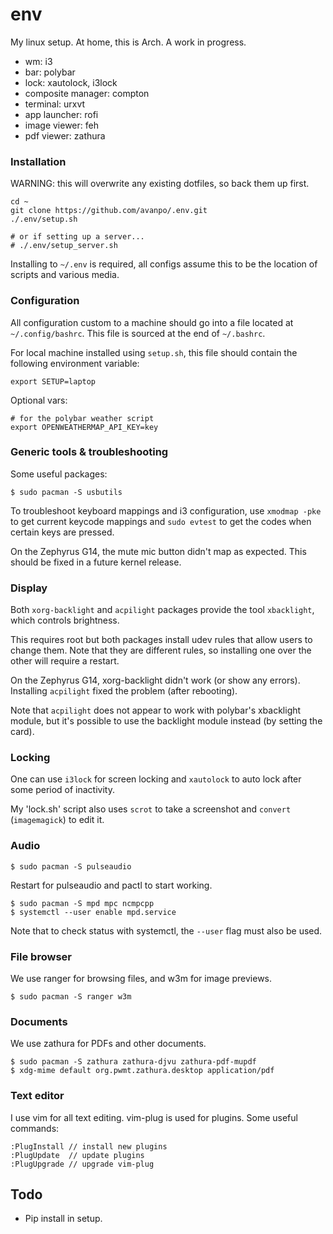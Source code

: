 # env

My linux setup. At home, this is Arch. A work in progress.

* wm: i3
* bar: polybar
* lock: xautolock, i3lock
* composite manager: compton
* terminal: urxvt
* app launcher: rofi
* image viewer: feh
* pdf viewer: zathura

### Installation

WARNING: this will overwrite any existing dotfiles, so back them up first.

```shell
cd ~
git clone https://github.com/avanpo/.env.git
./.env/setup.sh

# or if setting up a server...
# ./.env/setup_server.sh
```

Installing to `~/.env` is required, all configs assume this to be the location
of scripts and various media.

### Configuration

All configuration custom to a machine should go into a file located at
`~/.config/bashrc`. This file is sourced at the end of `~/.bashrc`.

For local machine installed using `setup.sh`, this file should contain the
following environment variable:

```
export SETUP=laptop
```

Optional vars:

```
# for the polybar weather script
export OPENWEATHERMAP_API_KEY=key
```

### Generic tools & troubleshooting

Some useful packages:

```
$ sudo pacman -S usbutils
```

To troubleshoot keyboard mappings and i3 configuration, use `xmodmap -pke` to
get current keycode mappings and `sudo evtest` to get the codes when certain
keys are pressed.

On the Zephyrus G14, the mute mic button didn't map as expected. This should be
fixed in a future kernel release.

### Display

Both `xorg-backlight` and `acpilight` packages provide the tool `xbacklight`,
which controls brightness.

This requires root but both packages install udev rules that allow users to
change them. Note that they are different rules, so installing one over the
other will require a restart.

On the Zephyrus G14, xorg-backlight didn't work (or show any errors). Installing
`acpilight` fixed the problem (after rebooting).

Note that `acpilight` does not appear to work with polybar's xbacklight module,
but it's possible to use the backlight module instead (by setting the card).

### Locking

One can use `i3lock` for screen locking and `xautolock` to auto lock after some
period of inactivity.

My 'lock.sh' script also uses `scrot` to take a screenshot and `convert`
(`imagemagick`) to edit it.

### Audio

```
$ sudo pacman -S pulseaudio
```

Restart for pulseaudio and pactl to start working.

```
$ sudo pacman -S mpd mpc ncmpcpp
$ systemctl --user enable mpd.service
```

Note that to check status with systemctl, the `--user` flag must also be used.

### File browser

We use ranger for browsing files, and w3m for image previews.

```
$ sudo pacman -S ranger w3m
```

### Documents

We use zathura for PDFs and other documents.

```
$ sudo pacman -S zathura zathura-djvu zathura-pdf-mupdf
$ xdg-mime default org.pwmt.zathura.desktop application/pdf
```

### Text editor

I use vim for all text editing. vim-plug is used for plugins. Some useful
commands:

```
:PlugInstall // install new plugins
:PlugUpdate  // update plugins
:PlugUpgrade // upgrade vim-plug
```

## Todo

* Pip install in setup.
